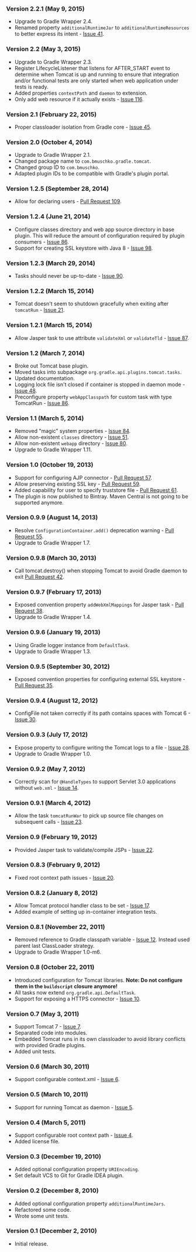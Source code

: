 ### Version 2.2.1 (May 9, 2015)

* Upgrade to Gradle Wrapper 2.4.
* Renamed property `additionalRuntimeJar` to `additionalRuntimeResources` to better express its intent - [Issue 41](https://github.com/bmuschko/gradle-tomcat-plugin/issues/41).

### Version 2.2 (May 3, 2015)

* Upgrade to Gradle Wrapper 2.3.
* Register LifecycleListener that listens for AFTER_START event to determine when Tomcat is up and running to ensure that
 integration and/or functional tests are only started when web application under tests is ready.
* Added properties `contextPath` and `daemon` to extension.
* Only add web resource if it actually exists - [Issue 116](https://github.com/bmuschko/gradle-tomcat-plugin/issues/116).

### Version 2.1 (February 22, 2015)

* Proper classloader isolation from Gradle core - [Issue 45](https://github.com/bmuschko/gradle-tomcat-plugin/issues/45).

### Version 2.0 (October 4, 2014)

* Upgrade to Gradle Wrapper 2.1.
* Changed package name to `com.bmuschko.gradle.tomcat`.
* Changed group ID to `com.bmuschko`.
* Adapted plugin IDs to be compatible with Gradle's plugin portal.

### Version 1.2.5 (September 28, 2014)

* Allow for declaring users - [Pull Request 109](https://github.com/bmuschko/gradle-tomcat-plugin/pull/109).

### Version 1.2.4 (June 21, 2014)

* Configure classes directory and web app source directory in base plugin. This will reduce the amount of configuration required by plugin consumers - [Issue 86](https://github.com/bmuschko/gradle-tomcat-plugin/issues/86).
* Support for creating SSL keystore with Java 8 - [Issue 98](https://github.com/bmuschko/gradle-tomcat-plugin/issues/98).

### Version 1.2.3 (March 29, 2014)

* Tasks should never be up-to-date - [Issue 90](https://github.com/bmuschko/gradle-tomcat-plugin/issues/90).

### Version 1.2.2 (March 15, 2014)

* Tomcat doesn't seem to shutdown gracefully when exiting after `tomcatRun` - [Issue 21](https://github.com/bmuschko/gradle-tomcat-plugin/issues/21).

### Version 1.2.1 (March 15, 2014)

* Allow Jasper task to use attribute `validateXml` or `validateTld` - [Issue 87](https://github.com/bmuschko/gradle-tomcat-plugin/issues/87).

### Version 1.2 (March 7, 2014)

* Broke out Tomcat base plugin.
* Moved tasks into subpackage `org.gradle.api.plugins.tomcat.tasks`.
* Updated documentation.
* Logging lock file isn't closed if container is stopped in daemon mode - [Issue 48](https://github.com/bmuschko/gradle-tomcat-plugin/issues/48).
* Preconfigure property `webAppClasspath` for custom task with type TomcatRun - [Issue 86](https://github.com/bmuschko/gradle-tomcat-plugin/issues/86).

### Version 1.1 (March 5, 2014)

* Removed "magic" system properties - [Issue 84](https://github.com/bmuschko/gradle-tomcat-plugin/issues/84).
* Allow non-existent `classes` directory - [Issue 51](https://github.com/bmuschko/gradle-tomcat-plugin/issues/51).
* Allow non-existent `webapp` directory - [Issue 80](https://github.com/bmuschko/gradle-tomcat-plugin/issues/80).
* Upgrade to Gradle Wrapper 1.11.

### Version 1.0 (October 19, 2013)

* Support for configuring AJP connector - [Pull Request 57](https://github.com/bmuschko/gradle-tomcat-plugin/pull/57).
* Allow preserving existing SSL key - [Pull Request 59](https://github.com/bmuschko/gradle-tomcat-plugin/pull/59).
* Added capability for user to specify truststore file - [Pull Request 61](https://github.com/bmuschko/gradle-tomcat-plugin/pull/61).
* The plugin is now published to Bintray. Maven Central is not going to be supported anymore.

### Version 0.9.9 (August 14, 2013)

* Resolve `ConfigurationContainer.add()` deprecation warning - [Pull Request 55](https://github.com/bmuschko/gradle-tomcat-plugin/pull/55).
* Upgrade to Gradle Wrapper 1.7.

### Version 0.9.8 (March 30, 2013)

* Call tomcat.destroy() when stopping Tomcat to avoid Gradle daemon to exit [Pull Request 42](https://github.com/bmuschko/gradle-tomcat-plugin/pull/42).

### Version 0.9.7 (February 17, 2013)

* Exposed convention property `addWebXmlMappings` for Jasper task - [Pull Request 38](https://github.com/bmuschko/gradle-tomcat-plugin/pull/38).
* Upgrade to Gradle Wrapper 1.4.

### Version 0.9.6 (January 19, 2013)

* Using Gradle logger instance from `DefaultTask`.
* Upgrade to Gradle Wrapper 1.3.

### Version 0.9.5 (September 30, 2012)

* Exposed convention properties for configuring external SSL keystore - [Pull Request 35](https://github.com/bmuschko/gradle-tomcat-plugin/pull/35).

### Version 0.9.4 (August 12, 2012)

* ConfigFile not taken correctly if its path contains spaces with Tomcat 6 - [Issue 30](https://github.com/bmuschko/gradle-tomcat-plugin/issues/30).

### Version 0.9.3 (July 17, 2012)

* Expose property to configure writing the Tomcat logs to a file - [Issue 28](https://github.com/bmuschko/gradle-tomcat-plugin/issues/28).
* Upgrade to Gradle Wrapper 1.0.

### Version 0.9.2 (May 7, 2012)

* Correctly scan for `@HandleTypes` to support Servlet 3.0 applications without `web.xml` - [Issue 14](https://github.com/bmuschko/gradle-tomcat-plugin/issues/14).

### Version 0.9.1 (March 4, 2012)

* Allow the task `tomcatRunWar` to pick up source file changes on subsequent calls - [Issue 23](https://github.com/bmuschko/gradle-tomcat-plugin/issues/23).

### Version 0.9 (February 19, 2012)

* Provided Jasper task to validate/compile JSPs - [Issue 22](https://github.com/bmuschko/gradle-tomcat-plugin/issues/22).

### Version 0.8.3 (February 9, 2012)

* Fixed root context path issues - [Issue 20](https://github.com/bmuschko/gradle-tomcat-plugin/issues/20).

### Version 0.8.2 (January 8, 2012)

* Allow Tomcat protocol handler class to be set - [Issue 17](https://github.com/bmuschko/gradle-tomcat-plugin/issues/17).
* Added example of setting up in-container integration tests.

### Version 0.8.1 (November 22, 2011)

* Removed reference to Gradle classpath variable - [Issue 12](https://github.com/bmuschko/gradle-tomcat-plugin/issues/12).
Instead used parent last ClassLoader strategy.
* Upgrade to Gradle Wrapper 1.0-m6.

### Version 0.8 (October 22, 2011)

* Introduced configuration for Tomcat libraries. **Note: Do not configure them in the `buildscript` closure anymore!**
* All tasks now extend `org.gradle.api.DefaultTask`.
* Support for exposing a HTTPS connector - [Issue 10](https://github.com/bmuschko/gradle-tomcat-plugin/issues/10).

### Version 0.7 (May 3, 2011)

* Support Tomcat 7 - [Issue 7](https://github.com/bmuschko/gradle-tomcat-plugin/issues#issue/7).
* Separated code into modules.
* Embedded Tomcat runs in its own classloader to avoid library conflicts with provided Gradle plugins.
* Added unit tests.

### Version 0.6 (March 30, 2011)

* Support configurable context.xml - [Issue 6](https://github.com/bmuschko/gradle-tomcat-plugin/issues#issue/6).

### Version 0.5 (March 10, 2011)

* Support for running Tomcat as daemon - [Issue 5](https://github.com/bmuschko/gradle-tomcat-plugin/issues#issue/5).

### Version 0.4 (March 5, 2011)

* Support configurable root context path - [Issue 4](https://github.com/bmuschko/gradle-tomcat-plugin/issues#issue/4).
* Added license file.

### Version 0.3 (December 19, 2010)

* Added optional configuration property `URIEncoding`.
* Set default VCS to Git for Gradle IDEA plugin.

### Version 0.2 (December 8, 2010)

* Added optional configuration property `additionalRuntimeJars`.
* Refactored some code.
* Wrote some unit tests.

### Version 0.1 (December 2, 2010)

* Initial release.